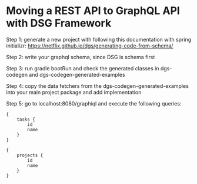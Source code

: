 # Moving a REST API to GraphQL API with DSG Framework

Step 1: generate a new project with following this documentation with spring initializr: https://netflix.github.io/dgs/generating-code-from-schema/

Step 2: write your graphql schema, since DSG is schema first

Step 3: run gradle bootRun and check the generated classes in dgs-codegen and dgs-codegen-generated-examples

Step 4: copy the data fetchers from the dgs-codegen-generated-examples into your main project package and add implementation

Step 5: go to localhost:8080/graphiql and execute the following queries: 
```
{
    tasks {
        id
        name
    }
}
```

```
{
    projects {
        id
        name
    }
}
```